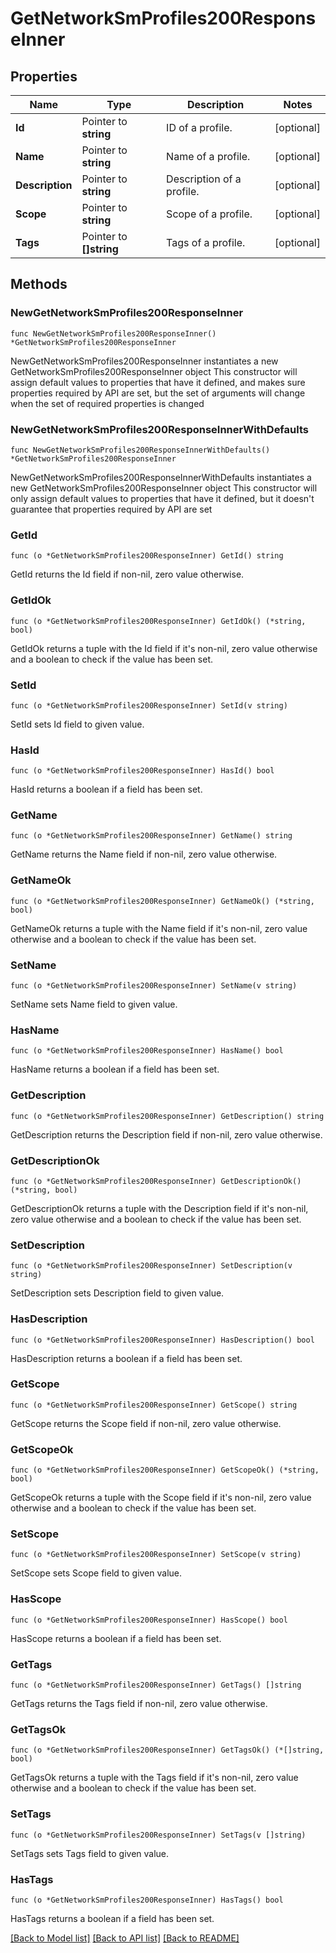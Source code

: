 # GetNetworkSmProfiles200ResponseInner

## Properties

Name | Type | Description | Notes
------------ | ------------- | ------------- | -------------
**Id** | Pointer to **string** | ID of a profile. | [optional] 
**Name** | Pointer to **string** | Name of a profile. | [optional] 
**Description** | Pointer to **string** | Description of a profile. | [optional] 
**Scope** | Pointer to **string** | Scope of a profile. | [optional] 
**Tags** | Pointer to **[]string** | Tags of a profile. | [optional] 

## Methods

### NewGetNetworkSmProfiles200ResponseInner

`func NewGetNetworkSmProfiles200ResponseInner() *GetNetworkSmProfiles200ResponseInner`

NewGetNetworkSmProfiles200ResponseInner instantiates a new GetNetworkSmProfiles200ResponseInner object
This constructor will assign default values to properties that have it defined,
and makes sure properties required by API are set, but the set of arguments
will change when the set of required properties is changed

### NewGetNetworkSmProfiles200ResponseInnerWithDefaults

`func NewGetNetworkSmProfiles200ResponseInnerWithDefaults() *GetNetworkSmProfiles200ResponseInner`

NewGetNetworkSmProfiles200ResponseInnerWithDefaults instantiates a new GetNetworkSmProfiles200ResponseInner object
This constructor will only assign default values to properties that have it defined,
but it doesn't guarantee that properties required by API are set

### GetId

`func (o *GetNetworkSmProfiles200ResponseInner) GetId() string`

GetId returns the Id field if non-nil, zero value otherwise.

### GetIdOk

`func (o *GetNetworkSmProfiles200ResponseInner) GetIdOk() (*string, bool)`

GetIdOk returns a tuple with the Id field if it's non-nil, zero value otherwise
and a boolean to check if the value has been set.

### SetId

`func (o *GetNetworkSmProfiles200ResponseInner) SetId(v string)`

SetId sets Id field to given value.

### HasId

`func (o *GetNetworkSmProfiles200ResponseInner) HasId() bool`

HasId returns a boolean if a field has been set.

### GetName

`func (o *GetNetworkSmProfiles200ResponseInner) GetName() string`

GetName returns the Name field if non-nil, zero value otherwise.

### GetNameOk

`func (o *GetNetworkSmProfiles200ResponseInner) GetNameOk() (*string, bool)`

GetNameOk returns a tuple with the Name field if it's non-nil, zero value otherwise
and a boolean to check if the value has been set.

### SetName

`func (o *GetNetworkSmProfiles200ResponseInner) SetName(v string)`

SetName sets Name field to given value.

### HasName

`func (o *GetNetworkSmProfiles200ResponseInner) HasName() bool`

HasName returns a boolean if a field has been set.

### GetDescription

`func (o *GetNetworkSmProfiles200ResponseInner) GetDescription() string`

GetDescription returns the Description field if non-nil, zero value otherwise.

### GetDescriptionOk

`func (o *GetNetworkSmProfiles200ResponseInner) GetDescriptionOk() (*string, bool)`

GetDescriptionOk returns a tuple with the Description field if it's non-nil, zero value otherwise
and a boolean to check if the value has been set.

### SetDescription

`func (o *GetNetworkSmProfiles200ResponseInner) SetDescription(v string)`

SetDescription sets Description field to given value.

### HasDescription

`func (o *GetNetworkSmProfiles200ResponseInner) HasDescription() bool`

HasDescription returns a boolean if a field has been set.

### GetScope

`func (o *GetNetworkSmProfiles200ResponseInner) GetScope() string`

GetScope returns the Scope field if non-nil, zero value otherwise.

### GetScopeOk

`func (o *GetNetworkSmProfiles200ResponseInner) GetScopeOk() (*string, bool)`

GetScopeOk returns a tuple with the Scope field if it's non-nil, zero value otherwise
and a boolean to check if the value has been set.

### SetScope

`func (o *GetNetworkSmProfiles200ResponseInner) SetScope(v string)`

SetScope sets Scope field to given value.

### HasScope

`func (o *GetNetworkSmProfiles200ResponseInner) HasScope() bool`

HasScope returns a boolean if a field has been set.

### GetTags

`func (o *GetNetworkSmProfiles200ResponseInner) GetTags() []string`

GetTags returns the Tags field if non-nil, zero value otherwise.

### GetTagsOk

`func (o *GetNetworkSmProfiles200ResponseInner) GetTagsOk() (*[]string, bool)`

GetTagsOk returns a tuple with the Tags field if it's non-nil, zero value otherwise
and a boolean to check if the value has been set.

### SetTags

`func (o *GetNetworkSmProfiles200ResponseInner) SetTags(v []string)`

SetTags sets Tags field to given value.

### HasTags

`func (o *GetNetworkSmProfiles200ResponseInner) HasTags() bool`

HasTags returns a boolean if a field has been set.


[[Back to Model list]](../README.md#documentation-for-models) [[Back to API list]](../README.md#documentation-for-api-endpoints) [[Back to README]](../README.md)


